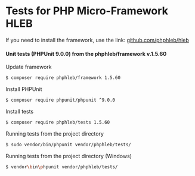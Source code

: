 Tests for PHP Micro-Framework HLEB
=====================

 If you need to install the framework, use the link: [github.com/phphleb/hleb](https://github.com/phphleb/hleb) 
 
 
 #### Unit tests (PHPUnit 9.0.0) from the phphleb/framework v.1.5.60

Update framework

```bash
$ composer require phphleb/framework 1.5.60
```

Install PHPUnit

```bash
$ composer require phpunit/phpunit ^9.0.0
```

Install tests

```bash
$ composer require phphleb/tests 1.5.60
```

Running tests from the project directory

```bash
$ sudo vendor/bin/phpunit vendor/phphleb/tests/
```

Running tests from the project directory (Windows)

```bash
$ vendor\bin\phpunit vendor/phphleb/tests/
```
